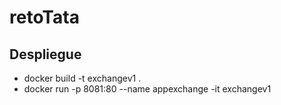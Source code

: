 # retoTata
## Despliegue
* docker build -t exchangev1 .
* docker run -p 8081:80 --name appexchange -it exchangev1
